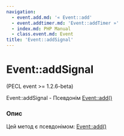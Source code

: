 ```yaml
---
navigation:
  - event.add.md: '« Event::add'
  - event.addtimer.md: 'Event::addTimer »'
  - index.md: PHP Manual
  - class.event.md: Event
title: 'Event::addSignal'
---
```

# Event::addSignal

(PECL event >= 1.2.6-beta)

Event::addSignal - Псевдонім [Event::add()](event.add.md)

### Опис

Цей метод є псевдонімом: [Event::add()](event.add.md)
